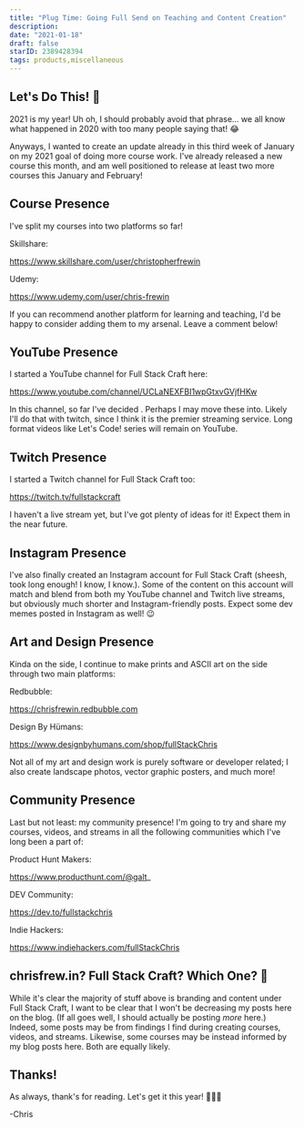 ```yaml
---
title: "Plug Time: Going Full Send on Teaching and Content Creation"
description:
date: "2021-01-18"
draft: false
starID: 2389428394
tags: products,miscellaneous
---
```


## Let's Do This! 🚀

2021 is my year! Uh oh, I should probably avoid that phrase... we all know what happened in 2020 with too many people saying that! 😂 

Anyways, I wanted to create an update already in this third week of January on my 2021 goal of doing more course work. I've already released a new course this month, and am well positioned to release at least two more courses this January and February!

## Course Presence

I've split my courses into two platforms so far!

Skillshare:

https://www.skillshare.com/user/christopherfrewin

Udemy:

https://www.udemy.com/user/chris-frewin

If you can recommend another platform for learning and teaching, I'd be happy to consider adding them to my arsenal. Leave a comment below!

## YouTube Presence

I started a YouTube channel for Full Stack Craft here:

https://www.youtube.com/channel/UCLaNEXFBI1wpGtxvGVjfHKw

In this channel, so far I've decided . Perhaps I may move these into. Likely I'll do that with twitch, since I think it is the premier streaming service. Long format videos like Let's Code! series will remain on YouTube.

## Twitch Presence

I started a Twitch channel for Full Stack Craft too:

https://twitch.tv/fullstackcraft

I haven't a live stream yet, but I've got plenty of ideas for it! Expect them in the near future.

## Instagram Presence

I've also finally created an Instagram account for Full Stack Craft (sheesh, took long enough! I know, I know.). Some of the content on this account will match and blend from both my YouTube channel and Twitch live streams, but obviously much shorter and Instagram-friendly posts. Expect some dev memes posted in Instagram as well! 😉

## Art and Design Presence

Kinda on the side, I continue to make prints and ASCII art on the side through two main platforms:

Redbubble:

https://chrisfrewin.redbubble.com

Design By Hümans:

https://www.designbyhumans.com/shop/fullStackChris

Not all of my art and design work is purely software or developer related; I also create landscape photos, vector graphic posters, and much more!

## Community Presence

Last but not least: my community presence! I'm going to try and share my courses, videos, and streams in all the following communities which I've long been a part of:

Product Hunt Makers:

https://www.producthunt.com/@galt_

DEV Community:

https://dev.to/fullstackchris

Indie Hackers:

https://www.indiehackers.com/fullStackChris

## chrisfrew.in? Full Stack Craft? Which One? 🤔

While it's clear the majority of stuff above is branding and content under Full Stack Craft, I want to be clear that I won't be decreasing my posts here on the blog. (If all goes well, I should actually be posting _more_ here.) Indeed, some posts may be from findings I find during creating courses, videos, and streams. Likewise, some courses may be instead informed by my blog posts here. Both are equally likely.

## Thanks!

As always, thank's for reading. Let's get it this year! 🚀🚀🚀

-Chris


